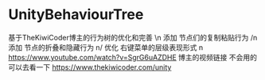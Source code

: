 # UnityBehaviourTree
 基于TheKiwiCoder博主的行为树的优化和完善
\n
添加 节点们的复制粘贴行为
/n
添加 节点的折叠和隐藏行为
n/
优化 右键菜单的层级表现形式
n\
https://www.youtube.com/watch?v=SgrG6uAZDHE 博主的视频链接 不会用的可以去看一下
https://www.thekiwicoder.com/unity
